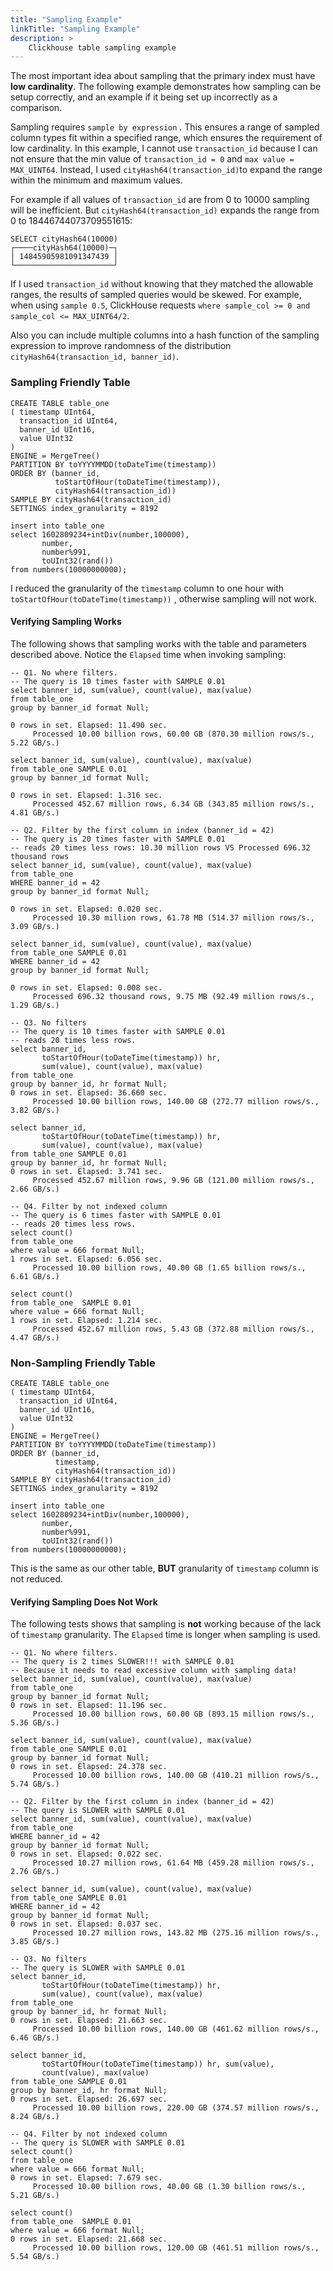 ```yaml
---
title: "Sampling Example"
linkTitle: "Sampling Example"
description: >
    Clickhouse table sampling example
---
```

The most important idea about sampling that the primary index must have **low cardinality**. The following example demonstrates how sampling can be setup correctly, and an example if it being set up incorrectly as a comparison.

Sampling requires `sample by expression` .  This ensures a range of sampled column types fit within a specified range, which ensures the requirement of low cardinality. In this example, I cannot use `transaction_id` because I can not ensure that the min value of `transaction_id = 0` and `max value = MAX_UINT64`. Instead, I used `cityHash64(transaction_id)`to expand the range within the minimum and maximum values.

For example if all values of `transaction_id` are from 0 to 10000 sampling will be inefficient.  But `cityHash64(transaction_id)` expands the range from 0 to 18446744073709551615:

```
SELECT cityHash64(10000)
┌────cityHash64(10000)─┐
│ 14845905981091347439 │
└──────────────────────┘
```

If I used `transaction_id` without knowing that they matched the allowable ranges, the results of sampled queries would be skewed. For example, when using `sample 0.5`, ClickHouse  requests `where sample_col >= 0 and sample_col <= MAX_UINT64/2`.

Also you can include multiple columns into a hash function of the sampling expression to improve randomness of the distribution `cityHash64(transaction_id, banner_id)`.

### Sampling Friendly Table

```
CREATE TABLE table_one
( timestamp UInt64,
  transaction_id UInt64,
  banner_id UInt16,
  value UInt32
)
ENGINE = MergeTree()
PARTITION BY toYYYYMMDD(toDateTime(timestamp))
ORDER BY (banner_id,
          toStartOfHour(toDateTime(timestamp)),
          cityHash64(transaction_id))
SAMPLE BY cityHash64(transaction_id)
SETTINGS index_granularity = 8192

insert into table_one
select 1602809234+intDiv(number,100000),
       number,
       number%991,
       toUInt32(rand())
from numbers(10000000000);
```

I reduced the granularity of the `timestamp` column to one hour with `toStartOfHour(toDateTime(timestamp))` , otherwise sampling will not work.

#### Verifying Sampling Works

The following shows that sampling works with the table and parameters described above.  Notice the `Elapsed` time when invoking sampling:

```
-- Q1. No where filters.
-- The query is 10 times faster with SAMPLE 0.01
select banner_id, sum(value), count(value), max(value)
from table_one
group by banner_id format Null;

0 rows in set. Elapsed: 11.490 sec.
     Processed 10.00 billion rows, 60.00 GB (870.30 million rows/s., 5.22 GB/s.)

select banner_id, sum(value), count(value), max(value)
from table_one SAMPLE 0.01
group by banner_id format Null;

0 rows in set. Elapsed: 1.316 sec.
     Processed 452.67 million rows, 6.34 GB (343.85 million rows/s., 4.81 GB/s.)

-- Q2. Filter by the first column in index (banner_id = 42)
-- The query is 20 times faster with SAMPLE 0.01
-- reads 20 times less rows: 10.30 million rows VS Processed 696.32 thousand rows
select banner_id, sum(value), count(value), max(value)
from table_one
WHERE banner_id = 42
group by banner_id format Null;

0 rows in set. Elapsed: 0.020 sec.
     Processed 10.30 million rows, 61.78 MB (514.37 million rows/s., 3.09 GB/s.)

select banner_id, sum(value), count(value), max(value)
from table_one SAMPLE 0.01
WHERE banner_id = 42
group by banner_id format Null;

0 rows in set. Elapsed: 0.008 sec.
     Processed 696.32 thousand rows, 9.75 MB (92.49 million rows/s., 1.29 GB/s.)

-- Q3. No filters
-- The query is 10 times faster with SAMPLE 0.01
-- reads 20 times less rows.
select banner_id,
       toStartOfHour(toDateTime(timestamp)) hr,
       sum(value), count(value), max(value)
from table_one
group by banner_id, hr format Null;
0 rows in set. Elapsed: 36.660 sec.
     Processed 10.00 billion rows, 140.00 GB (272.77 million rows/s., 3.82 GB/s.)

select banner_id,
       toStartOfHour(toDateTime(timestamp)) hr,
       sum(value), count(value), max(value)
from table_one SAMPLE 0.01
group by banner_id, hr format Null;
0 rows in set. Elapsed: 3.741 sec.
     Processed 452.67 million rows, 9.96 GB (121.00 million rows/s., 2.66 GB/s.)

-- Q4. Filter by not indexed column
-- The query is 6 times faster with SAMPLE 0.01
-- reads 20 times less rows.
select count()
from table_one
where value = 666 format Null;
1 rows in set. Elapsed: 6.056 sec.
     Processed 10.00 billion rows, 40.00 GB (1.65 billion rows/s., 6.61 GB/s.)

select count()
from table_one  SAMPLE 0.01
where value = 666 format Null;
1 rows in set. Elapsed: 1.214 sec.
     Processed 452.67 million rows, 5.43 GB (372.88 million rows/s., 4.47 GB/s.)

```

### Non-Sampling Friendly Table

```
CREATE TABLE table_one
( timestamp UInt64,
  transaction_id UInt64,
  banner_id UInt16,
  value UInt32
)
ENGINE = MergeTree()
PARTITION BY toYYYYMMDD(toDateTime(timestamp))
ORDER BY (banner_id,
          timestamp,
          cityHash64(transaction_id))
SAMPLE BY cityHash64(transaction_id)
SETTINGS index_granularity = 8192

insert into table_one
select 1602809234+intDiv(number,100000),
       number,
       number%991,
       toUInt32(rand())
from numbers(10000000000);
```

This is the same as our other table, **BUT** granularity of `timestamp` column is not reduced.

#### Verifying Sampling Does Not Work

The following tests shows that sampling is **not** working because of the lack of `timestamp` granularity.  The `Elapsed` time is longer when sampling is used.

```
-- Q1. No where filters.
-- The query is 2 times SLOWER!!! with SAMPLE 0.01
-- Because it needs to read excessive column with sampling data!
select banner_id, sum(value), count(value), max(value)
from table_one
group by banner_id format Null;
0 rows in set. Elapsed: 11.196 sec.
     Processed 10.00 billion rows, 60.00 GB (893.15 million rows/s., 5.36 GB/s.)

select banner_id, sum(value), count(value), max(value)
from table_one SAMPLE 0.01
group by banner_id format Null;
0 rows in set. Elapsed: 24.378 sec.
     Processed 10.00 billion rows, 140.00 GB (410.21 million rows/s., 5.74 GB/s.)

-- Q2. Filter by the first column in index (banner_id = 42)
-- The query is SLOWER with SAMPLE 0.01
select banner_id, sum(value), count(value), max(value)
from table_one
WHERE banner_id = 42
group by banner_id format Null;
0 rows in set. Elapsed: 0.022 sec.
     Processed 10.27 million rows, 61.64 MB (459.28 million rows/s., 2.76 GB/s.)

select banner_id, sum(value), count(value), max(value)
from table_one SAMPLE 0.01
WHERE banner_id = 42
group by banner_id format Null;
0 rows in set. Elapsed: 0.037 sec.
     Processed 10.27 million rows, 143.82 MB (275.16 million rows/s., 3.85 GB/s.)

-- Q3. No filters
-- The query is SLOWER with SAMPLE 0.01
select banner_id,
       toStartOfHour(toDateTime(timestamp)) hr,
       sum(value), count(value), max(value)
from table_one
group by banner_id, hr format Null;
0 rows in set. Elapsed: 21.663 sec.
     Processed 10.00 billion rows, 140.00 GB (461.62 million rows/s., 6.46 GB/s.)

select banner_id,
       toStartOfHour(toDateTime(timestamp)) hr, sum(value),
       count(value), max(value)
from table_one SAMPLE 0.01
group by banner_id, hr format Null;
0 rows in set. Elapsed: 26.697 sec.
     Processed 10.00 billion rows, 220.00 GB (374.57 million rows/s., 8.24 GB/s.)

-- Q4. Filter by not indexed column
-- The query is SLOWER with SAMPLE 0.01
select count()
from table_one
where value = 666 format Null;
0 rows in set. Elapsed: 7.679 sec.
     Processed 10.00 billion rows, 40.00 GB (1.30 billion rows/s., 5.21 GB/s.)

select count()
from table_one  SAMPLE 0.01
where value = 666 format Null;
0 rows in set. Elapsed: 21.668 sec.
     Processed 10.00 billion rows, 120.00 GB (461.51 million rows/s., 5.54 GB/s.)

```
